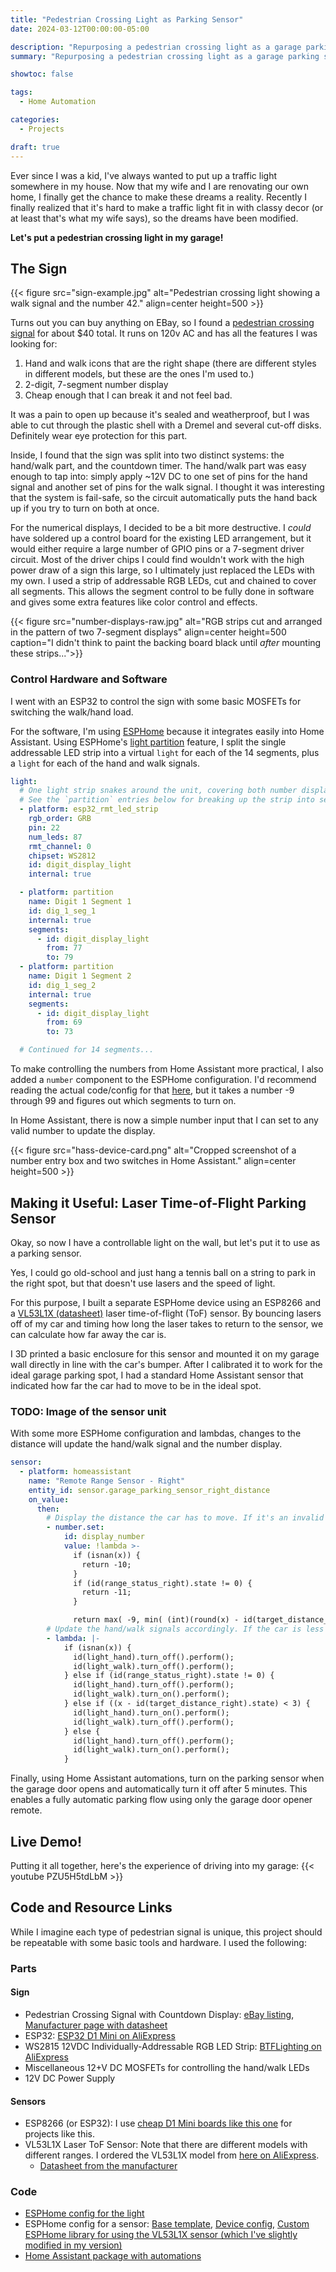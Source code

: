 ```yaml
---
title: "Pedestrian Crossing Light as Parking Sensor"
date: 2024-03-12T00:00:00-05:00

description: "Repurposing a pedestrian crossing light as a garage parking system using ESPHome"
summary: "Repurposing a pedestrian crossing light as a garage parking system using ESPHome"

showtoc: false

tags:
  - Home Automation

categories:
  - Projects

draft: true
---
```


Ever since I was a kid, I've always wanted to put up a traffic light somewhere in my house. Now that my wife and I are renovating our own home, I finally get the chance to make these dreams a reality. Recently I finally realized that it's hard to make a traffic light fit in with classy decor (or at least that's what my wife says), so the dreams have been modified.

**Let's put a pedestrian crossing light in my garage!**

## The Sign

{{< figure src="sign-example.jpg"
alt="Pedestrian crossing light showing a walk signal and the number 42."
align=center
height=500 >}}

Turns out you can buy anything on EBay, so I found a [pedestrian crossing signal](https://www.ebay.com/itm/125992762337) for about $40 total. It runs on 120v AC and has all the features I was looking for:

1. Hand and walk icons that are the right shape (there are different styles in different models, but these are the ones I'm used to.)
2. 2-digit, 7-segment number display
3. Cheap enough that I can break it and not feel bad.

It was a pain to open up because it's sealed and weatherproof, but I was able to cut through the plastic shell with a Dremel and several cut-off disks. Definitely wear eye protection for this part.

Inside, I found that the sign was split into two distinct systems: the hand/walk part, and the countdown timer. The hand/walk part was easy enough to tap into: simply apply ~12V DC to one set of pins for the hand signal and another set of pins for the walk signal. I thought it was interesting that the system is fail-safe, so the circuit automatically puts the hand back up if you try to turn on both at once.

For the numerical displays, I decided to be a bit more destructive. I _could_ have soldered up a control board for the existing LED arrangement, but it would either require a large number of GPIO pins or a 7-segment driver circuit. Most of the driver chips I could find wouldn't work with the high power draw of a sign this large, so I ultimately just replaced the LEDs with my own.
I used a strip of addressable RGB LEDs, cut and chained to cover all segments. This allows the segment control to be fully done in software and gives some extra features like color control and effects.

{{< figure src="number-displays-raw.jpg"
alt="RGB strips cut and arranged in the pattern of two 7-segment displays"
align=center
height=500
caption="I didn't think to paint the backing board black until _after_ mounting these strips...">}}

### Control Hardware and Software

I went with an ESP32 to control the sign with some basic MOSFETs for switching the walk/hand load.

For the software, I'm using [ESPHome](https://www.esphome.io/) because it integrates easily into Home Assistant.
Using ESPHome's [light partition](https://www.esphome.io/components/light/partition.html) feature, I split the single addressable LED strip into a virtual `light` for each of the 14 segments, plus a `light` for each of the hand and walk signals.

```yaml
light:
  # One light strip snakes around the unit, covering both number displays.
  # See the `partition` entries below for breaking up the strip into segments.
  - platform: esp32_rmt_led_strip
    rgb_order: GRB
    pin: 22
    num_leds: 87
    rmt_channel: 0
    chipset: WS2812
    id: digit_display_light
    internal: true

  - platform: partition
    name: Digit 1 Segment 1
    id: dig_1_seg_1
    internal: true
    segments:
      - id: digit_display_light
        from: 77
        to: 79
  - platform: partition
    name: Digit 1 Segment 2
    id: dig_1_seg_2
    internal: true
    segments:
      - id: digit_display_light
        from: 69
        to: 73

  # Continued for 14 segments...
```

To make controlling the numbers from Home Assistant more practical, I also added a `number` component to the ESPHome configuration. I'd recommend reading the actual code/config for that [here](https://github.com/corbanmailloux/home-assistant-configuration/blob/master/esphome/garage_parking_sign.yaml#L343), but it takes a number -9 through 99 and figures out which segments to turn on.

In Home Assistant, there is now a simple number input that I can set to any valid number to update the display.

{{< figure src="hass-device-card.png"
alt="Cropped screenshot of a number entry box and two switches in Home Assistant."
align=center
height=500 >}}

## Making it Useful: Laser Time-of-Flight Parking Sensor

Okay, so now I have a controllable light on the wall, but let's put it to use as a parking sensor.

Yes, I could go old-school and just hang a tennis ball on a string to park in the right spot, but that doesn't use lasers and the speed of light.

For this purpose, I built a separate ESPHome device using an ESP8266 and a [VL53L1X (datasheet)](https://www.st.com/resource/en/datasheet/vl53l1x.pdf) laser time-of-flight (ToF) sensor. By bouncing lasers off of my car and timing how long the laser takes to return to the sensor, we can calculate how far away the car is.

I 3D printed a basic enclosure for this sensor and mounted it on my garage wall directly in line with the car's bumper. After I calibrated it to work for the ideal garage parking spot, I had a standard Home Assistant sensor that indicated how far the car had to move to be in the ideal spot.

### TODO: Image of the sensor unit

With some more ESPHome configuration and lambdas, changes to the distance will update the hand/walk signal and the number display.

```yaml
sensor:
  - platform: homeassistant
    name: "Remote Range Sensor - Right"
    entity_id: sensor.garage_parking_sensor_right_distance
    on_value:
      then:
        # Display the distance the car has to move. If it's an invalid reading, blank the display.
        - number.set:
            id: display_number
            value: !lambda >-
              if (isnan(x)) {
                return -10;
              }
              if (id(range_status_right).state != 0) {
                return -11;
              }

              return max( -9, min( (int)(round(x) - id(target_distance_right).state), 99 ));
        # Update the hand/walk signals accordingly. If the car is less than 3 inches from the target, display the hand. Otherwise, display the walk.
        - lambda: |-
            if (isnan(x)) {
              id(light_hand).turn_off().perform();
              id(light_walk).turn_off().perform();
            } else if (id(range_status_right).state != 0) {
              id(light_hand).turn_off().perform();
              id(light_walk).turn_on().perform();
            } else if ((x - id(target_distance_right).state) < 3) {
              id(light_hand).turn_on().perform();
              id(light_walk).turn_off().perform();
            } else {
              id(light_hand).turn_off().perform();
              id(light_walk).turn_on().perform();
            }
```

Finally, using Home Assistant automations, turn on the parking sensor when the garage door opens and automatically turn it off after 5 minutes. This enables a fully automatic parking flow using only the garage door opener remote.

## Live Demo!

Putting it all together, here's the experience of driving into my garage:
{{< youtube PZU5H5tdLbM >}}

## Code and Resource Links

While I imagine each type of pedestrian signal is unique, this project should be repeatable with some basic tools and hardware. I used the following:

### Parts

#### Sign

- Pedestrian Crossing Signal with Countdown Display: [eBay listing](https://www.ebay.com/itm/125992762337), [Manufacturer page with datasheet](https://www.eoi.com.tw/Product/Product_Detial_TS?product_id=2268)
- ESP32: [ESP32 D1 Mini on AliExpress](https://www.aliexpress.us/item/3256804611055118.html)
- WS2815 12VDC Individually-Addressable RGB LED Strip: [BTFLighting on AliExpress](https://www.aliexpress.us/item/2251832774866810.html)
- Miscellaneous 12+V DC MOSFETs for controlling the hand/walk LEDs
- 12V DC Power Supply

#### Sensors

- ESP8266 (or ESP32): I use [cheap D1 Mini boards like this one](https://www.aliexpress.us/item/2251832488149071.html) for projects like this.
- VL53L1X Laser ToF Sensor: Note that there are different models with different ranges. I ordered the VL53L1X model from [here on AliExpress](https://www.aliexpress.us/item/3256802905626316.html).
  - [Datasheet from the manufacturer](https://www.st.com/resource/en/datasheet/vl53l1x.pdf)

### Code

- [ESPHome config for the light](https://github.com/corbanmailloux/home-assistant-configuration/blob/master/esphome/garage_parking_sign.yaml)
- ESPHome config for a sensor: [Base template](https://github.com/corbanmailloux/home-assistant-configuration/blob/master/esphome/common/garage_parking_sensor_base.yaml), [Device config](https://github.com/corbanmailloux/home-assistant-configuration/blob/master/esphome/garage_parking_sensor_right.yaml), [Custom ESPHome library for using the VL53L1X sensor (which I've slightly modified in my version)](https://github.com/mrtoy-me/esphome-my-components/tree/main/components/vl53l1x)
- [Home Assistant package with automations](https://github.com/corbanmailloux/home-assistant-configuration/blob/master/packages/garage_parking_sign.yaml)
